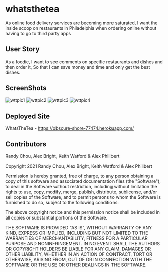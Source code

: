 # whatsthetea

As online food delivery services are becoming more saturated, I want the inside scoop on restaurants in Philadelphia when ordering online without having to go to third party apps

## User Story 

As a foodie,
I want to see comments on specific restaurants and dishes and then order it,
So that I can save money and time and only get the best dishes.

## ScreenShots

![wttpic1](https://user-images.githubusercontent.com/60405505/129642847-3a38f6a2-77dd-41ff-a352-f65cd3cbd5f9.PNG)
![wttpic2](https://user-images.githubusercontent.com/60405505/129642850-a9bbc104-96e2-40ba-a782-0a2fe09646c9.PNG)
![wttpic3](https://user-images.githubusercontent.com/60405505/129642853-5308b012-be8a-446b-b8f8-5791abef3596.PNG)
![wttpic4](https://user-images.githubusercontent.com/60405505/129645531-72b523e9-8e24-4948-b1a1-f4be81630da8.PNG)

## Deployed Site

WhatsTheTea - https://obscure-shore-77474.herokuapp.com/

## Contributors

Randy Chou, Alex Bright, Keith Watford & Alex Philibert


Copyright 2021 Randy Chou, Alex Bright, Keith Watford & Alex Philibert

Permission is hereby granted, free of charge, to any person obtaining a copy of this software and associated documentation files (the "Software"), to deal in the Software without restriction, including without limitation the rights to use, copy, modify, merge, publish, distribute, sublicense, and/or sell copies of the Software, and to permit persons to whom the Software is furnished to do so, subject to the following conditions:

The above copyright notice and this permission notice shall be included in all copies or substantial portions of the Software.

THE SOFTWARE IS PROVIDED "AS IS", WITHOUT WARRANTY OF ANY KIND, EXPRESS OR IMPLIED, INCLUDING BUT NOT LIMITED TO THE WARRANTIES OF MERCHANTABILITY, FITNESS FOR A PARTICULAR PURPOSE AND NONINFRINGEMENT. IN NO EVENT SHALL THE AUTHORS OR COPYRIGHT HOLDERS BE LIABLE FOR ANY CLAIM, DAMAGES OR OTHER LIABILITY, WHETHER IN AN ACTION OF CONTRACT, TORT OR OTHERWISE, ARISING FROM, OUT OF OR IN CONNECTION WITH THE SOFTWARE OR THE USE OR OTHER DEALINGS IN THE SOFTWARE.




